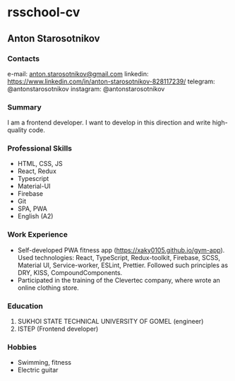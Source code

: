 # rsschool-cv

## Anton Starosotnikov

### Contacts

e-mail: anton.starosotnikov@gmail.com
linkedin: https://www.linkedin.com/in/anton-starosotnikov-828117239/
telegram: @antonstarosotnikov
instagram: @antonstarosotnikov

### Summary

I am a frontend developer. I want to develop in this direction and write high-quality code.

### Professional Skills

- HTML, CSS, JS
- React, Redux
- Typescript
- Material-UI
- Firebase
- Git
- SPA, PWA
- English (A2)

### Work Experience

- Self-developed PWA fitness app (https://xaky0105.github.io/gym-app). Used technologies: React, TypeScript, Redux-toolkit, Firebase, SCSS, Material UI, Service-worker, ESLint, Prettier. Followed such principles as DRY, KISS, CompoundComponents.
- Participated in the training of the Clevertec company, where wrote an online clothing store.

### Education

1. SUKHOI STATE TECHNICAL UNIVERSITY OF GOMEL (engineer)
2. ISTEP (Frontend developer)

### Hobbies

- Swimming, fitness
- Electric guitar
